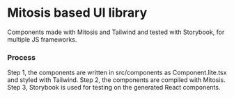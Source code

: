 
# Mitosis based UI library

Components made with Mitosis and Tailwind and tested with Storybook, for multiple JS frameworks.

### Process
Step 1, the components are written in src/components as Component.lite.tsx and styled with Tailwind.
Step 2, the components are compiled with Mitosis.
Step 3, Storybook is used for testing on the generated React components.